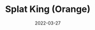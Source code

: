 ---
title: Splat King (Orange)
date: 2022-03-27
Author: Mican
base: Base
images: [
    "https://raw.githubusercontent.com/Phoenixx19/JumpKingPlus/www/images/workshop/reskins/16-banner.png",
    "https://raw.githubusercontent.com/Phoenixx19/JumpKingPlus/www/images/workshop/reskins/16-hover.png"
]
dlink: "https://github.com/Phoenixx19/JumpKingPlus/raw/www/reskins/clothing/SplatKing%20Orange.zip"
---